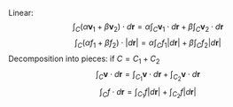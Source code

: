 Linear:
$$\int_{C}(\alpha \mathbf{v}_{1}+\beta \mathbf{v}_{2})\cdot d\mathbf{r}=\alpha\int_{C}\mathbf{v}_{1}\cdot d\mathbf{r}+\beta \int_{C}\mathbf{v}_{2}\cdot d\mathbf{r}$$
$$\int_{C}(\alpha f_{1}+\beta f_{2})\cdot |d\mathbf{r}|=\alpha\int_{C}f_{1} |d\mathbf{r}|+\beta \int_{C}f_{2}|d\mathbf{r}|$$
Decomposition into pieces: if $C=C_{1}+C_{2}$
$$\int_{C}\mathbf{v}\cdot d\mathbf{r}=\int_{C_{1}}\mathbf{v}\cdot d\mathbf{r}+\int_{C_{2}}\mathbf{v}\cdot d\mathbf{r}$$
$$\int_{C}f\cdot d\mathbf{r}=\int_{C_{1}}f| d\mathbf{r}|+\int_{C_{2}}f|d\mathbf{r}|$$
